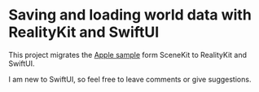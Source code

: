 #  Saving and loading world data with RealityKit and SwiftUI

This project migrates the [Apple sample](https://developer.apple.com/documentation/arkit/world_tracking/saving_and_loading_world_data) form SceneKit to RealityKit and SwiftUI. 

I am new to SwiftUI, so feel free to leave comments or give suggestions.
